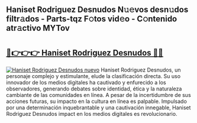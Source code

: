 ## Haniset Rodriguez Desnudos N𝚞𝚎vos desn𝚞dos filtr𝚊dos - Parts-tqz F𝚘tos vid𝚎o - C𝚘ntenido atr𝚊ctivo MYTov

# <h2><a href="http://mbbtj9.tromn.icu/?c=Haniset+Rodriguez+Desnudos">🔗👉👉👉 Haniset Rodriguez Desnudos 🔗🔗</a></h2>

[![Haniset Rodriguez Desnudos nuevo](https://i.imgur.com/pEAQMta.gif)](http://mbbtj9.tromn.icu/?c=Haniset+Rodriguez+Desnudos)
Haniset Rodriguez Desnudos, un personaje complejo y estimulante, elude la clasificación directa. Su uso innovador de los medios digitales ha cautivado y enfurecido a los observadores, generando debates sobre identidad, ética y la naturaleza cambiante de las comunidades en línea. A pesar de la incertidumbre de sus acciones futuras, su impacto en la cultura en línea es palpable. Impulsado por una determinación inquebrantable y una cautivación innegable, Haniset Rodriguez Desnudos impact en los medios digitales es revolucionario.
